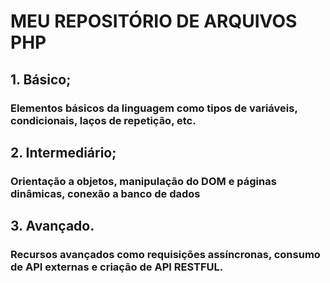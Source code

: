 # MEU REPOSITÓRIO DE ARQUIVOS PHP
## 1. Básico;
### Elementos básicos da linguagem como tipos de variáveis, condicionais, laços de repetição, etc.
## 2. Intermediário;
### Orientação a objetos, manipulação do DOM e páginas dinâmicas, conexão a banco de dados
## 3. Avançado.
### Recursos avançados como requisições assíncronas, consumo de API externas e criação de API RESTFUL.



